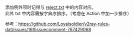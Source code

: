 添加例外项时记得与 [reject.txt](https://raw.githubusercontent.com/Loyalsoldier/v2ray-rules-dat/release/reject-list.txt) 中的内容对应。<br>
此外 txt 中内容需按字典序排序。（考虑在 Action 中加一步排序）

参考：https://github.com/Loyalsoldier/v2ray-rules-dat/issues/16#issuecomment-767429068
